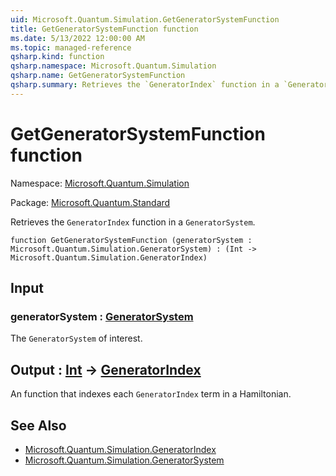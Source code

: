 ```yaml
---
uid: Microsoft.Quantum.Simulation.GetGeneratorSystemFunction
title: GetGeneratorSystemFunction function
ms.date: 5/13/2022 12:00:00 AM
ms.topic: managed-reference
qsharp.kind: function
qsharp.namespace: Microsoft.Quantum.Simulation
qsharp.name: GetGeneratorSystemFunction
qsharp.summary: Retrieves the `GeneratorIndex` function in a `GeneratorSystem`.
---
```


# GetGeneratorSystemFunction function

Namespace: [Microsoft.Quantum.Simulation](xref:Microsoft.Quantum.Simulation)

Package: [Microsoft.Quantum.Standard](https://nuget.org/packages/Microsoft.Quantum.Standard)


Retrieves the `GeneratorIndex` function in a `GeneratorSystem`.

```qsharp
function GetGeneratorSystemFunction (generatorSystem : Microsoft.Quantum.Simulation.GeneratorSystem) : (Int -> Microsoft.Quantum.Simulation.GeneratorIndex)
```


## Input

### generatorSystem : [GeneratorSystem](xref:Microsoft.Quantum.Simulation.GeneratorSystem)

The `GeneratorSystem` of interest.



## Output : [Int](xref:microsoft.quantum.qsharp.valueliterals#int-literals) -> [GeneratorIndex](xref:Microsoft.Quantum.Simulation.GeneratorIndex)

An function that indexes each `GeneratorIndex` term in a Hamiltonian.

## See Also

- [Microsoft.Quantum.Simulation.GeneratorIndex](xref:Microsoft.Quantum.Simulation.GeneratorIndex)
- [Microsoft.Quantum.Simulation.GeneratorSystem](xref:Microsoft.Quantum.Simulation.GeneratorSystem)